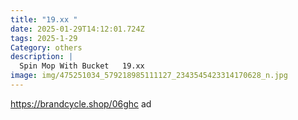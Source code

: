 ```yaml
---
title: "19.xx "
date: 2025-01-29T14:12:01.724Z
tags: 2025-1-29
Category: others
description: |
  Spin Mop With Bucket   19.xx 
image: img/475251034_579218985111127_2343545423314170628_n.jpg
---
```

https://brandcycle.shop/06ghc  ad
